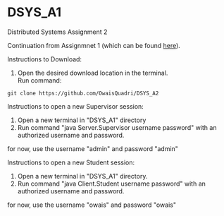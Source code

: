 # DSYS_A1

Distributed Systems Assignment 2  

Continuation from Assignmnet 1 (which can be found <a href=https://github.com/OwaisQuadri/DSYS_A1>here</a>).  
  
Instructions to Download:  
  
1. Open the desired download location in the terminal.</li>
Run command:
```
git clone https://github.com/OwaisQuadri/DSYS_A2 
```
  
Instructions to open a new Supervisor session:  
<ol>
<li>Open a new terminal in "DSYS_A1" directory</li>
<li>Run command "java Server.Supervisor username password" with an authorized username and password.</li>
</ol>  
for now, use the username "admin" and password "admin"  
  
Instructions to open a new Student session:  
<ol>
<li>Open a new terminal in "DSYS_A1" directory.</li>
<li>Run command "java Client.Student username password" with an authorized username and password.</li>
</ol>  
for now, use the username "owais" and password "owais"

